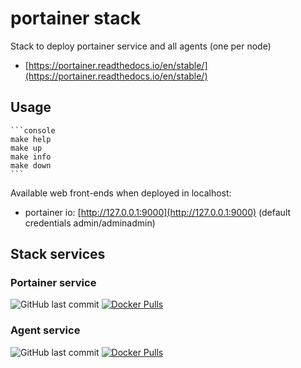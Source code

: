 # portainer stack

Stack to deploy portainer service and all agents (one per node)

- [https://portainer.readthedocs.io/en/stable/](https://portainer.readthedocs.io/en/stable/)

## Usage

    ```console
    make help
    make up
    make info
    make down
    ```

Available web front-ends when deployed in localhost:

- portainer io: [http://127.0.0.1:9000](http://127.0.0.1:9000)     (default credentials admin/adminadmin)

## Stack services

### Portainer service

![GitHub last commit](https://img.shields.io/github/last-commit/portainer/portainer?label=github%20last%20commit) [![Docker Pulls](https://img.shields.io/docker/pulls/portainer/portainer.svg)](https://hub.docker.com/r/portainer/portainer/tags)

### Agent service

![GitHub last commit](https://img.shields.io/github/last-commit/portainer/agent?label=github%20last%20commit)
[![Docker Pulls](https://img.shields.io/docker/pulls/portainer/agent.svg)](https://hub.docker.com/r/portainer/agent/tags)
